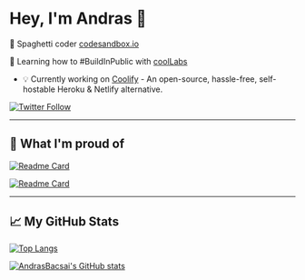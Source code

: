 # Hey, I'm Andras 👋

🍝 Spaghetti coder [codesandbox.io](https://codesandbox.io)
 
📗 Learning how to #BuildInPublic with [coolLabs](https://coollabs.io)

   - 💡 Currently working on [Coolify](https://coollabs.io/coolify) - An open-source, hassle-free, self-hostable Heroku & Netlify alternative.

[![Twitter Follow](https://img.shields.io/twitter/follow/andrasbacsai?color=blue&label=Follow%20my%20journey%20on%20Twitter&style=for-the-badge)](https://twitter.com/andrasbacsai)

--- 

## 🎉 What I'm proud of

[![Readme Card](https://github-readme-stats.vercel.app/api/pin/?username=coollabsio&repo=coolify&theme=buefy)](https://github.com/coollabsio/coolify)

[![Readme Card](https://github-readme-stats.vercel.app/api/pin/?username=andrasbacsai&repo=machine-learning-api&theme=buefy)](https://github.com/andrasbacsai/machine-learning-api)

---

## &#x1f4c8; My GitHub Stats

[![Top Langs](https://github-readme-stats.vercel.app/api/top-langs/?username=andrasbacsai&hide=java,html,css&theme=buefy&count_private=true)](https://github.com/andrasbacsai/github-readme-stats)

[![AndrasBacsai's GitHub stats](https://github-readme-stats.vercel.app/api?username=andrasbacsai&show_icons=true&theme=buefy&count_private=true)](https://github.com/andrasbacsai/github-readme-stats)


<!--
**andrasbacsai/andrasbacsai** is a ✨ _special_ ✨ repository because its `README.md` (this file) appears on your GitHub profile.

Here are some ideas to get you started:

- 🔭 I’m currently working on ...
- 🌱 I’m currently learning ...
- 👯 I’m looking to collaborate on ...
- 🤔 I’m looking for help with ...
- 💬 Ask me about ...
- 📫 How to reach me: ...
- 😄 Pronouns: ...
- ⚡ Fun fact: ...
-->
